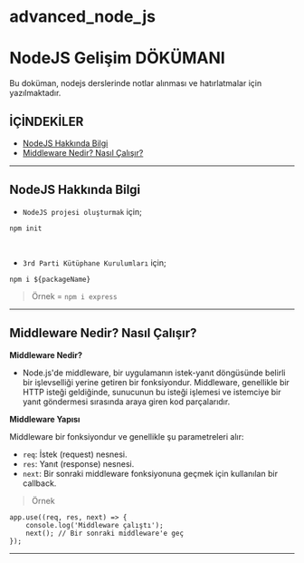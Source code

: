 # advanced_node_js
# **NodeJS Gelişim DÖKÜMANI**

Bu doküman, nodejs derslerinde notlar alınması ve hatırlatmalar için yazılmaktadır.
<br/>

## **İÇİNDEKİLER**
- [NodeJS Hakkında Bilgi](#nodejs-hakkında-bilgi)
- [Middleware Nedir? Nasıl Çalışır?](#middleware-nedir-nasıl-çalışır)
---

## **NodeJS Hakkında Bilgi**

- `NodeJS projesi oluşturmak` için;
```
npm init
```
<br/>

- `3rd Parti Kütüphane Kurulumları` için;
```
npm i ${packageName}
```
> Örnek = `npm i express`
---

## **Middleware Nedir? Nasıl Çalışır?**
**Middleware Nedir?**
- Node.js'de middleware, bir uygulamanın istek-yanıt döngüsünde belirli bir işlevselliği yerine getiren bir fonksiyondur. Middleware, genellikle bir HTTP isteği geldiğinde, sunucunun bu isteği işlemesi ve istemciye bir yanıt göndermesi sırasında araya giren kod parçalarıdır.

**Middleware Yapısı**

Middleware bir fonksiyondur ve genellikle şu parametreleri alır:
- `req`: İstek (request) nesnesi.
- `res`: Yanıt (response) nesnesi.
- `next`: Bir sonraki middleware fonksiyonuna geçmek için kullanılan bir callback.

> Örnek
```
app.use((req, res, next) => {
    console.log('Middleware çalıştı');
    next(); // Bir sonraki middleware'e geç
});
```


---
